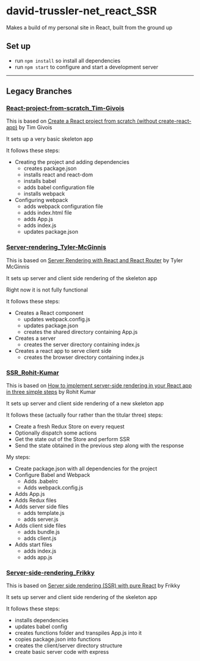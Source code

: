 # david-trussler-net_react_SSR

Makes a build of my personal site in React, built from the ground up

## Set up

- run `npm install` so install all dependencies
- run `npm start` to configure and start a development server

***

## Legacy Branches

### [React-project-from-scratch_Tim-Givois](https://github.com/davidtrussler/david-trussler-net_react_SSR/tree/React-project-from-scratch_Tim-Givois)

This is based on [Create a React project from scratch (without create-react-app)](https://medium.com/@tim.givois.mendez/create-a-react-project-from-scratch-without-create-react-app-f02fce4e05b) by Tim Givois

It sets up a very basic skeleton app

It follows these steps: 

- Creating the project and adding dependencies
  - creates package.json
  - installs react and react-dom
  - installs babel
  - adds babel configuration file
  - installs webpack
- Configuring webpack
  - adds webpack configuration file
  - adds index.html file
  - adds App.js
  - adds index.js
  - updates package.json

### [Server-rendering_Tyler-McGinnis](https://github.com/davidtrussler/david-trussler-net_react_SSR/tree/Server-rendering_Tyler-McGinnis)

This is based on [Server Rendering with React and React Router](https://tylermcginnis.com/react-router-server-rendering/) by Tyler McGinnis

It sets up server and client side rendering of the skeleton app

Right now it is not fully functional

It follows these steps: 

- Creates a React component
  - updates webpack.config.js
  - updates package.json
  - creates the shared directory containing App.js
- Creates a server
  - creates the server directory containing index.js
- Creates a react app to serve client side
  - creates the browser directory containing index.js

### [SSR_Rohit-Kumar](https://github.com/davidtrussler/david-trussler-net_react_SSR/tree/SSR_Rohit-Kumar)

This is based on [How to implement server-side rendering in your React app in three simple steps](https://www.freecodecamp.org/news/server-side-rendering-your-react-app-in-three-simple-steps-7a82b95db82e/) by Rohit Kumar

It sets up server and client side rendering of a new skeleton app

It follows these (actually four rather than the titular three) steps: 
- Create a fresh Redux Store on every request
- Optionally dispatch some actions
- Get the state out of the Store and perform SSR
- Send the state obtained in the previous step along with the response

My steps: 
- Create package.json with all dependencies for the project
- Configure Babel and Webpack
  - Adds .babelrc
  - Adds webpack.config.js
- Adds App.js
- Adds Redux files
- Adds server side files
  - adds template.js
  - adds server.js
- Adds client side files
  - adds bundle.js
  - adds client.js
- Adds start files
  - adds index.js
  - adds app.js

### [Server-side-rendering_Frikky](https://github.com/davidtrussler/david-trussler-net_react_SSR/tree/Server-side-rendering_Frikky)

This is based on [Server side rendering (SSR) with pure React](https://medium.com/swlh/moving-your-website-to-server-side-rendering-ssr-in-reactjs-36278d4a87f5) by Frikky

It sets up server and client side rendering of the skeleton app

It follows these steps: 
- installs dependencies
- updates babel config
- creates functions folder and transpiles App.js into it
- copies package.json into functions
- creates the client/server directory structure
- create basic server code with express
